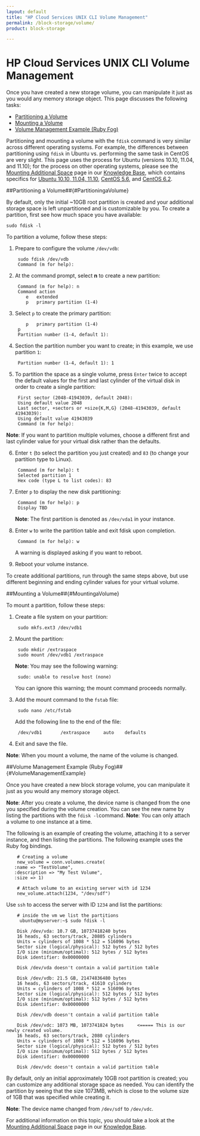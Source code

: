 ```yaml
---
layout: default
title: "HP Cloud Services UNIX CLI Volume Management"
permalink: /block-storage/volume/
product: block-storage

---
```

# HP Cloud Services UNIX CLI Volume Management

Once you have created a new storage volume, you can manipulate it just as you would any memory storage object.  This page discusses the following tasks:

* [Partitioning a Volume](#PartitioningaVolume)
* [Mounting a Volume](#MountingaVolume)
* [Volume Management Example (Ruby Fog)](#VolumeManagementExample)

<!-- what other options are there? backing up volumes, maybe? what else? -->

Partitioning and mounting a volume with the `fdisk` command is very similar across different operating systems.  For example, the differences between partitioning using `fdisk` in Ubuntu vs. performing the same task in CentOS are very slight.  This page uses the process for Ubuntu (versions 10.10, 11.04, and 11.10); for the process on other operating systems, please see the [Mounting Additional Space](https://community.hpcloud.com/article/mounting-additional-space) page in our [Knowledge Base](https://community.hpcloud.com/knowledge-base), which contains specifics for [Ubuntu 10.10, 11.04, 11.10](https://community.hpcloud.com/article/mounting-additional-space#Ubuntu), [CentOS 5.6](https://community.hpcloud.com/article/mounting-additional-space#CentOS5.6), and [CentOS 6.2](https://community.hpcloud.com/article/mounting-additional-space#CentOS6.2).

##Partitioning a Volume##{#PartitioningaVolume}

By default, only the initial ~10GB root partition is created and your additional storage space is left unpartitioned and is customizable by you.  To create a partition, first see how much space you have available:

    sudo fdisk -l

To partition a volume, follow these steps:

1. Prepare to configure the volume `/dev/vdb`:

        sudo fdisk /dev/vdb
        Command (m for help):

2. At the command prompt, select **n** to create a new partition:

        Command (m for help): n
        Command action
           e   extended
           p   primary partition (1-4)

3. Select `p` to create the primary partition:

           p   primary partition (1-4)
        p
        Partition number (1-4, default 1):

4. Section the partition number you want to create; in this example, we use partition `1`:

        Partition number (1-4, default 1): 1

5. To partition the space as a single volume, press `Enter` twice to accept the default values for the first and last cylinder of the virtual disk in order to create a single partition:

        First sector (2048-41943039, default 2048):
        Using default value 2048
        Last sector, +sectors or +size{K,M,G} (2048-41943039, default 41943039):
        Using default value 41943039
        Command (m for help):

**Note**: If you want to partition multiple volumes, choose a different first and last cylinder value for your virtual disk rather than the defaults.  

6. Enter `t` (to select the partition you just created) and `83` (to change your partition type to Linux).

        Command (m for help): t
        Selected partition 1
        Hex code (type L to list codes): 83 

7. Enter `p` to display the new disk partitioning:

        Command (m for help): p
        Display TBD

    **Note**: The first partition is denoted as `/dev/vda1` in your instance.

8. Enter `w` to write the partition table and exit fdisk upon completion.

        Command (m for help): w

    A warning is displayed asking if you want to reboot.  

9. Reboot your volume instance.

To create additional partitions, run through the same steps above, but use different beginning and ending cylinder values for your virtual volume.

##Mounting a Volume##{#MountingaVolume}

To mount a partition, follow these steps:

1. Create a file system on your partition:

        sudo mkfs.ext3 /dev/vdb1

2. Mount the partition:

        sudo mkdir /extraspace 
        sudo mount /dev/vdb1 /extraspace

    **Note**: You may see the following warning:
    
        sudo: unable to resolve host (none)

    You can ignore this warning; the mount command proceeds normally.

3. Add the mount command to the `fstab` file:

        sudo nano /etc/fstab

    Add the following line to the end of the file:

        /dev/vdb1       /extraspace     auto    defaults

5. Exit and save the file.

**Note**: When you mount a volume, the name of the volume is changed.

##Volume Management Example (Ruby Fog)##{#VolumeManagementExample}

Once you have created a new block storage volume, you can manipulate it just as you would any memory storage object. 

**Note**: After you create a volume, the device name is changed from the one you specified during the volume creation.  You can see the new name by listing the partitions with the `fdisk -l`command. 
**Note**: You can only attach a volume to one instance at a time.

The following is an example of creating the volume, attaching it to a server instance, and then listing the partitions. The following example uses the Ruby fog bindings.

        # Creating a volume
        new_volume = conn.volumes.create(
       :name => "TestVolume",
       :description => "My Test Volume",
       :size => 1)

        # Attach volume to an existing server with id 1234
        new_volume.attach(1234, "/dev/sdf")

Use `ssh` to access the server with ID `1234` and list the partitions:

<!-- language: bsh -->

        # inside the vm we list the partitions
         ubuntu@myserver:~$ sudo fdisk -l

        Disk /dev/vda: 10.7 GB, 10737418240 bytes
        16 heads, 63 sectors/track, 20805 cylinders
        Units = cylinders of 1008 * 512 = 516096 bytes
        Sector size (logical/physical): 512 bytes / 512 bytes
        I/O size (minimum/optimal): 512 bytes / 512 bytes
        Disk identifier: 0x00000000

        Disk /dev/vda doesn't contain a valid partition table

        Disk /dev/vdb: 21.5 GB, 21474836480 bytes
        16 heads, 63 sectors/track, 41610 cylinders
        Units = cylinders of 1008 * 512 = 516096 bytes
        Sector size (logical/physical): 512 bytes / 512 bytes
        I/O size (minimum/optimal): 512 bytes / 512 bytes
        Disk identifier: 0x00000000

        Disk /dev/vdb doesn't contain a valid partition table

        Disk /dev/vdc: 1073 MB, 1073741824 bytes     <===== This is our newly created volume. 
        16 heads, 63 sectors/track, 2080 cylinders
        Units = cylinders of 1008 * 512 = 516096 bytes
        Sector size (logical/physical): 512 bytes / 512 bytes
        I/O size (minimum/optimal): 512 bytes / 512 bytes
        Disk identifier: 0x00000000

        Disk /dev/vdc doesn't contain a valid partition table

By default, only an initial approximately 10GB root partition is created; you can customize any additional storage space as needed. You can identify the partition by seeing that the size 1073MB, which is close to the volume size of 1GB that was specified while creating it. 

**Note**: The device name changed from `/dev/sdf` to `/dev/vdc`.

For additional information on this topic, you should take a look at the [Mounting Additional Space](https://community.hpcloud.com/article/mounting-additional-space) page in our [Knowledge Base](https://community.hpcloud.com/knowledge-base).